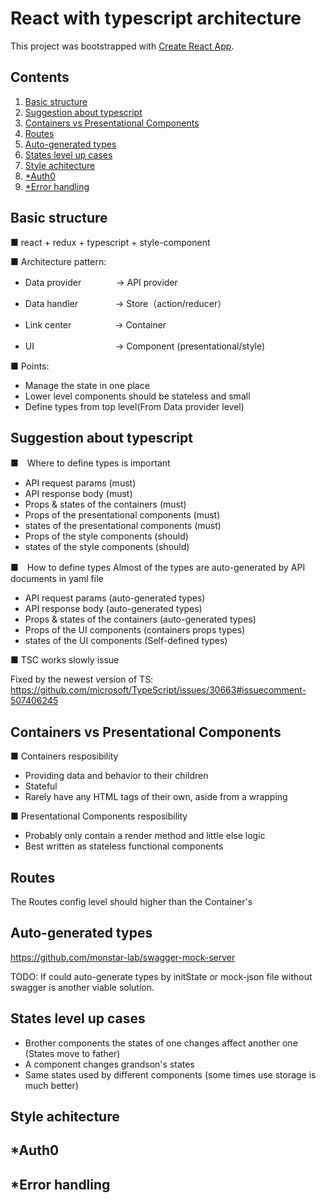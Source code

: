 
# React with typescript architecture

This project was bootstrapped with [Create React App](https://github.com/facebook/create-react-app).

## Contents
  
  1. [Basic structure](#structure)
  2. [Suggestion about typescript](#typescript)
  3. [Containers vs Presentational Components](#containersComponents)
  4. [Routes](#routes)
  5. [Auto-generated types](#autoGenerated)
  6. [States level up cases](#reduxCases)
  7. [Style achitecture](#style)
  8. [*Auth0](#auth0)
  9. [*Error handling](#errorHandling)

<a name="structure"></a>

## Basic structure

■ react + redux + typescript + style-component 

■ Architecture pattern:

- Data provider　　　　→ API provider
  
- Data handler　　 　　→ Store（action/reducer）
- Link center　　　　　→ Container
- UI　　　　　　 　　　→ Component (presentational/style)

■ Points: 

- Manage the state in one place
- Lower level components should be stateless and small
- Define types from top level(From Data provider level)

<a name="typescript"></a>

## Suggestion about typescript

■　Where to define types is important

- API request params (must)
- API response body (must)
- Props & states of the containers (must)
- Props of the presentational components (must)
- states of the presentational components (must)
- Props of the style components (should)
- states of the style components (should)

■　How to define types
Almost of the types are auto-generated by API documents in yaml file 

- API request params (auto-generated types)
- API response body (auto-generated types)
- Props & states of the containers (auto-generated types)
- Props of the UI components (containers props types)
- states of the UI components (Self-defined types)

■ TSC works slowly issue

Fixed by the newest version of TS:
https://github.com/microsoft/TypeScript/issues/30663#issuecomment-507406245


<a name="containersComponents"></a>

## Containers vs Presentational Components

■ Containers resposibility

- Providing data and behavior to their children 
- Stateful
- Rarely have any HTML tags of their own, aside from a wrapping <div> 

■ Presentational Components resposibility

- Probably only contain a render method and little else logic
- Best written as stateless functional components

<a name="routes"></a>

## Routes 

The Routes config level should  higher  than the Container's

<a name="autoGenerated"></a>

## Auto-generated types

https://github.com/monstar-lab/swagger-mock-server

TODO:
If could auto-generate types by initState or mock-json file without swagger is another viable solution.


<a name="reduxCases"></a>

## States level up cases
 
- Brother components the states of one changes affect another one (States move to father)
- A component changes grandson's states
- Same states used by different  components (some times use storage is much better)

<a name="style"></a>

## Style achitecture

<a name="auth0"></a>

## *Auth0

<a name="errorHandling"></a>

## *Error handling






